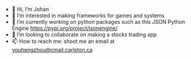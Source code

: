- 👋 Hi, I’m Johan
- 👀 I’m interested in making frameworks for games and systems
- 🌱 I’m currently working on python packages such as this JSON Python Engine https://pypi.org/project/jsonengine/
- 💞️ I’m looking to collaborate on making a stocks trading app
- 📫 How to reach me: shoot me an email at youhengzhou@cmail.carleton.ca

<!---
youhengzhou/youhengzhou is a ✨ special ✨ repository because its `README.md` (this file) appears on your GitHub profile.
You can click the Preview link to take a look at your changes.
--->
